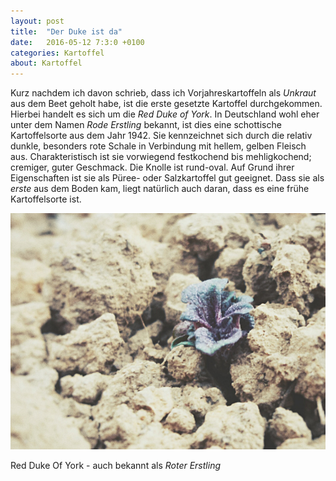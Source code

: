 ```yaml
---
layout: post
title:  "Der Duke ist da"
date:   2016-05-12 7:3:0 +0100
categories: Kartoffel
about: Kartoffel
---
```


Kurz nachdem ich davon schrieb, dass ich Vorjahreskartoffeln als *Unkraut* aus dem Beet geholt habe, ist die erste gesetzte Kartoffel durchgekommen. Hierbei handelt es sich um die *Red Duke of York*. In Deutschland wohl eher unter dem Namen *Rode Erstling* bekannt, ist dies eine schottische Kartoffelsorte aus dem Jahr 1942. Sie kennzeichnet sich durch die relativ dunkle, besonders rote Schale in Verbindung mit hellem, gelben Fleisch aus. Charakteristisch ist sie vorwiegend festkochend bis mehligkochend; cremiger, guter Geschmack. Die Knolle ist rund-oval. Auf Grund ihrer Eigenschaften ist sie als Püree- oder Salzkartoffel gut geeignet. Dass sie als *erste* aus dem Boden kam, liegt natürlich auch daran, dass es eine frühe Kartoffelsorte ist.

<div class="post-image">
    <img src="/img/kartoffel_06.jpeg" alt="Kartoffel" />
    <p class="post-image-caption">Red Duke Of York - auch bekannt als <i>Roter Erstling</i></p>
</div>
